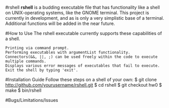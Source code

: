 #rshell
**rshell** is a budding executable file that has functionality like a shell on UNIX-operating systems, like the GNOME terminal.
This project is currently in development, and as is only a very simplistic base of a terminal. Additional functions will be added in the near future.

#How to Use
The rshell executable currently supports these capabilities of a shell.
```
Printing via command prompt.
Performing executables with argumentList functionality.
Connectors(&&, ||, ;) can be used freely within the code to execute multiple commands.
Displays various error messages of executables that fail to execute.
Exit the shell by typing 'exit'.
```

#Installation Guide
Follow these steps on a shell of your own:
$ git clone  http://github.com/yourusername/rshell.git
$ cd rshell
$ git checkout hw0
$ make
$ bin/rshell

#Bugs/Limitations/Issues

